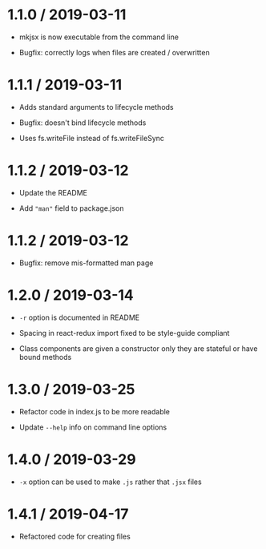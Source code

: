 # 1.1.0 / 2019-03-11

- mkjsx is now executable from the command line

- Bugfix: correctly logs when files are created / overwritten

# 1.1.1 / 2019-03-11

- Adds standard arguments to lifecycle methods

- Bugfix: doesn't bind lifecycle methods

- Uses fs.writeFile instead of fs.writeFileSync

# 1.1.2 / 2019-03-12

- Update the README

- Add `"man"` field to package.json

# 1.1.2 / 2019-03-12

- Bugfix: remove mis-formatted man page

# 1.2.0 / 2019-03-14

- `-r` option is documented in README

- Spacing in react-redux import fixed to be style-guide compliant

- Class components are given a constructor only they are stateful or have bound methods

# 1.3.0 / 2019-03-25

- Refactor code in index.js to be more readable

- Update `--help` info on command line options

# 1.4.0 / 2019-03-29

- `-x` option can be used to make `.js` rather that `.jsx` files

# 1.4.1 / 2019-04-17

- Refactored code for creating files